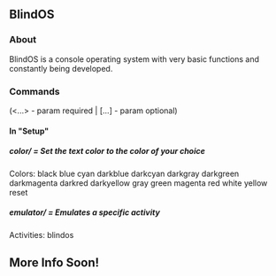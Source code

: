 ## BlindOS
### About
BlindOS is a console operating system with very basic functions and constantly being developed.
### Commands
(<...> - param required | [...] - param optional)
#### In "Setup"
##### color/<color> = Set the text color to the color of your choice
  Colors:
    black
    blue
    cyan
    darkblue
    darkcyan
    darkgray
    darkgreen
    darkmagenta
    darkred
    darkyellow
    gray
    green
    magenta
    red
    white
    yellow
    reset
##### emulator/<emulator> = Emulates a specific activity
  Activities:
    blindos
## More Info Soon!
